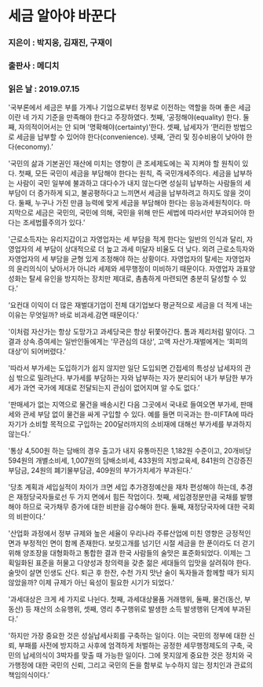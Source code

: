# 세금 알아야 바꾼다
### 지은이 : 박지웅, 김재진, 구재이
### 출판사 : 메디치
### 읽은 날 : 2019.07.15

'국부론에서 세금은 부를 가계나 기업으로부터 정부로 이전하는 역할을 하며 좋은 세금이란 네 가지 기준을 만족해야 한다고 주장하였다. 첫째, ‘공정해야(equality) 한다. 둘째, 자의적이어서는 안 되며 '명확해야(certainty)’한다. 셋째, 납세자가 ‘편리한 방법으로 세금을 납부할 수 있어야 한다(convenience). 넷째, ‘관리 및 징수비용이 낮아야 한다(economy).’

'국민의 삶과 기본권인 재산에 미치는 영향이 큰 조세제도에는 꼭 지켜야 할 원칙이 있다. 첫째, 모든 국민이 세금을 부담해야 한다는 원칙, 즉 국민개세주의다. 세금을 납부하는 사람이 국민 일부에 불과하고 대다수가 내지 않는다면 성실히 납부하는 사람들의 세 부담이 더 증가하게 되고, 불공평하다고 느끼면서 세금을 납부하려고 하지도 않을 것이다. 둘째, 누구나 가진 만큼 능력에 맞게 세금을 부담해야 한다는 응능과세원칙이다. 마지막으로 세금은 국민의, 국민에 의해, 국민을 위해 만든 세법에 따라서만 부과되어야 한다는 조세법률주의가 있다.’

'근로소득자는 유리지갑이고 자영업자는 세 부담을 적게 한다는 일반의 인식과 달리, 자영업자의 세 부담이 상대적으로 더 높고 과세 미달자 비율도 더 낮다. 외려 근로소득자와 자영업자의 세 부담을 균형 있게 조정해야 하는 상황이다. 자영업자의 탈세는 자영업자의 윤리의식이 낮아서가 아니라 세제와 세무행정이 미비하기 때문이다. 자영업자 과표양성화는 탈세 유인을 방지하는 장치만 제대로, 촘촘하게 마련되면 충분히 달성할 수 있다.’

‘요컨대 이익이 더 많은 재벌대기업이 전체 대기업보다 평균적으로 세금을 더 적게 내는 이유는 무엇일까? 바로 비과세.감면 때문이다.’

'이처럼 자산가는 항상 도망가고 과세당국은 항상 뒤쫓아간다. 톰과 제리처럼 말이다. 그 결과 상속.증여세는 일반인들에게는 ‘무관심의 대상', 고액 자산가.재벌에게는 ‘회피의 대상’이 되어버렸다.’

'따라서 부가세는 도입하기가 쉽지 않지만 일단 도입되면 간접세의 특성상 납세자의 관심 밖으로 밀려난다. 부가세를 부담하는 자와 납부하는 자가 분리되어 내가 부담한 부가세가 과연 국가에 제대로 전달되는지 관심이 없어지며 알 수도 없다.’

'판매세가 없는 지역으로 물건을 배송시킨 다음 그곳에서 국내로 들여오면 부가세, 판매세와 관세 부담 없이 물건을 싸게 구입할 수 있다. 예를 들면 미국과는 한-미FTA에 따라 자기가 소비할 목적으로 구입하는 200달러까지의 소비재에 대해선 부가세를 부과하지 않는다.’

'통상 4,500원 하는 담배의 경우 출고가 내지 유통마진은 1,182원 수준이고, 20개비당 594원의 개별소비세, 1,007원의 담배소비세, 433원의 지방교육세, 841원의 건강증진부담금, 24원의 폐기물부담금, 409원의 부가가치세가 부과된다.’

'당초 계획과 세입실적이 차이가 크면 세입 추가경정예산을 재차 편성해야 하는데, 추경은 재정당국자들로선 두 가지 면에서 힘든 작업이다.
첫째, 세입경정분만큼 국채를 발행해야 하므로 국가채무 증가에 대한 비판을 감수해야 한다. 둘째, 재정당국자에 대한 국회의 비판이다.’

'산업화 과정에서 정부 규제와 높은 세율이 우리나라 주류산업에 미친 영향은 긍정적인 면과 부정적인 면이 함께 존재한다. 보릿고개를 넘기던 시절 세금을 한 푼이라도 더 걷기 위해 양조장을 대형화하고 통합한 결과 한국 사람들의 술맛은 표준화되었다. 이제는 그 획일화된 표준을 허물고 다양성과 창의력을 갖춘 젊은 세대들의 입맛을 살려줘야 한다. 술맛이 살면 인생도 산다. 퇴근 후 한잔, 수천 가지 맛난 술이 독자들과 함께할 때가 되지 않았을까? 이제 규제가 아닌 육성이 필요한 시기가 되었다.’

'과세대상은 크게 세 가지로 나뉜다. 첫째, 과세대상물품 거래행위, 둘째, 물건(동산, 부동산) 등 재산의 소유행위, 셋째, 영리 추구행위로 발생한 소득 발생행위 단계에 부과된다.’

'하지만 가장 중요한 것은 성실납세사회를 구축하는 일이다. 이는 국민의 정부에 대한 신뢰, 부패를 사전에 방지하고 사후에 엄격하게 처벌하는 공정한 세무행정제도의 구축, 국민의 납세의식이 3박자를 맞출 때 가능한 일이다. 그에 못지않게 중요한 것은 정치와 국가행정에 대한 국민의 신뢰, 그리고 국민의 돈을 함부로 누수하지 않는 정치인과 관료의 책임의식이다.’